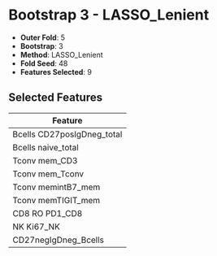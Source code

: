 # Bootstrap 3 - LASSO_Lenient

- **Outer Fold**: 5
- **Bootstrap**: 3
- **Method**: LASSO_Lenient
- **Fold Seed**: 48
- **Features Selected**: 9

## Selected Features

| Feature |
|---------|
| Bcells CD27posIgDneg_total |
| Bcells naive_total |
| Tconv mem_CD3 |
| Tconv mem_Tconv |
| Tconv memintB7_mem |
| Tconv memTIGIT_mem |
| CD8 RO PD1_CD8 |
| NK Ki67_NK |
| CD27negIgDneg_Bcells |
